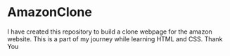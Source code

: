 # AmazonClone
I have created this repository to build a clone webpage for the amazon website. This is a part of my journey while learning HTML and CSS.
Thank You